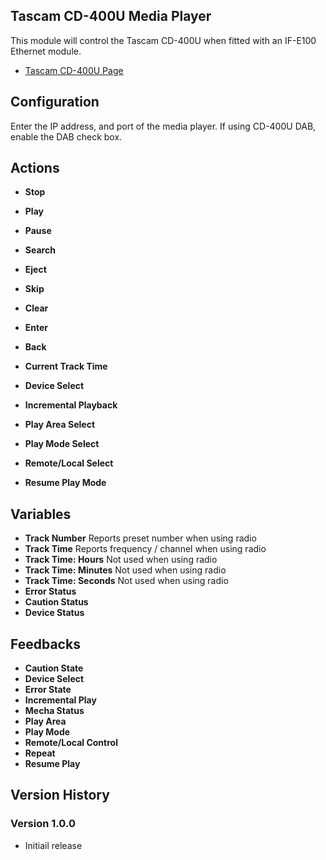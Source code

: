 ## Tascam CD-400U Media Player

This module will control the Tascam CD-400U when fitted with an IF-E100 Ethernet module.

- [Tascam CD-400U Page](https://tascam.com/us/product/cd-400u/)

## Configuration
Enter the IP address, and port of the media player. If using CD-400U DAB, enable the DAB check box.

## Actions
- **Stop** 
- **Play** 
- **Pause** 
- **Search** 
- **Eject** 
- **Skip**

- **Clear**
- **Enter**
- **Back**

- **Current Track Time**
- **Device Select**
- **Incremental Playback**
- **Play Area Select**
- **Play Mode Select**
- **Remote/Local Select**
- **Resume Play Mode**

## Variables
- **Track Number** Reports preset number when using radio
- **Track Time** Reports frequency / channel when using radio
- **Track Time: Hours** Not used when using radio
- **Track Time: Minutes** Not used when using radio
- **Track Time: Seconds** Not used when using radio
- **Error Status**
- **Caution Status**
- **Device Status**

## Feedbacks
- **Caution State**
- **Device Select**
- **Error State**
- **Incremental Play**
- **Mecha Status**
- **Play Area**
- **Play Mode**
- **Remote/Local Control**
- **Repeat**
- **Resume Play**

## Version History

### Version 1.0.0
- Initiail release
